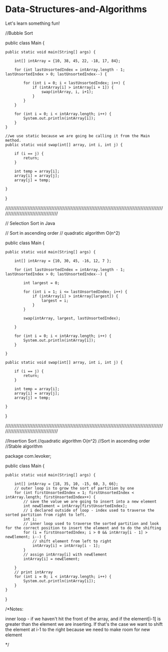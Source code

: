 # Data-Structures-and-Algorithms
Let's learn something fun!

//Bubble Sort

public class Main {

    public static void main(String[] args) {

        int[] intArray = {10, 38, 45, 22, -18, 17, 84};

        for (int lastUnsortedIndex = intArray.length - 1; lastUnsortedIndex > 0; lastUnsortedIndex--) {

            for (int i = 0; i < lastUnsortedIndex; i++) {
                if (intArray[i] > intArray[i + 1]) {
                    swap(intArray, i, i+1);
                }
            }
        }

        for (int i = 0; i < intArray.length; i++) {
            System.out.println(intArray[i]);
        }
    }

    //we use static because we are going be calling it from the Main method.
    public static void swap(int[] array, int i, int j) {

        if (i == j) {
            return;
        }

        int temp = array[i];
        array[i] = array[j];
        array[j] = temp;

    }
}

////////////////////////////////////////////////////////////////////////////////////////////////////////////////////////////////////

// Selection Sort in Java

// Sort in ascending order
// quadratic algorithm O(n^2)


public class Main {

    public static void main(String[] args) {

        int[] intArray = {10, 30, 45, -16, 12, 7 };

        for (int lastUnsortedIndex = intArray.length - 1; lastUnsortedIndex > 0; lastUnsortedIndex--) {

            int largest = 0;

            for (int i = 1; i <= lastUnsortedIndex; i++) {
                if (intArray[i] > intArray[largest]) {
                    largest = i;
                }
            }

            swap(intArray, largest, lastUnsortedIndex);

        }

        for (int i = 0; i < intArray.length; i++) {
            System.out.println(intArray[i]);
        }

    }

    public static void swap(int[] array, int i, int j) {

        if (i == j) {
            return;
        }

        int temp = array[i];
        array[i] = array[j];
        array[j] = temp;

    }

}

////////////////////////////////////////////////////////////////////////////////////////////////////////////////////////////////////

//Insertion Sort
//quadratic algorithm O(n^2)
//Sort in ascending order
//Stable algorithm


package com.levoker;

public class Main {

    public static void main(String[] args) {

        int[] intArray = {18, 35, 10, -15, 60, 3, 66};
        // outer loop is to grow the sort of partition by one
        for (int firstUnsortedIndex = 1; firstUnsortedIndex < intArray.length; firstUnsortedIndex++) {
            // save the value we are going to insert into a new element
            int newElement = intArray[firstUnsortedIndex];
            // i declared outside of loop - index used to traverse the sorted partition from right to left.
            int i;
            // inner loop used to traverse the sorted partition and look for the correct position to insert the element and to do the shifting
            for (i = firstUnsortedIndex; i > 0 && intArray[i - 1] > newElement; i--) {
                // shift element from left to right
                intArray[i] = intArray[i - 1];
            }
            // assign intArray[i] with newElement
            intArray[i] = newElement;

        }
        // print intArray
        for (int i = 0; i < intArray.length; i++) {
            System.out.println(intArray[i]);
        }
    }
}

/*Notes:

inner loop - if we haven't hit the front of the array, and if the element[i-1] is greater than the element we are inserting. If that's the case we want to shift the element at i-1 to the right because we need to make room for new element

*/



